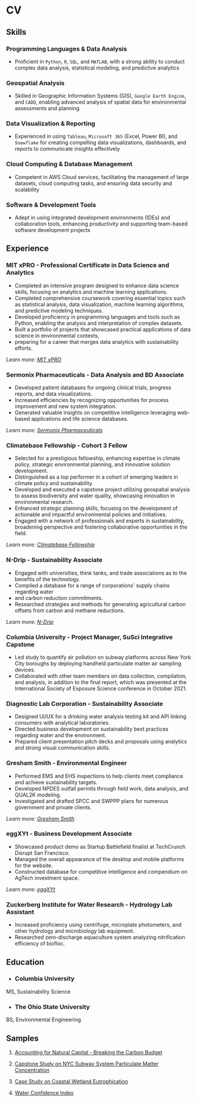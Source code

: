 # CV


## **Skills**

### Programming Languages & Data Analysis

* Proficient in `Python`, `R`, `SQL`, and `MATLAB`, with a strong ability to conduct
complex data analysis, statistical modeling, and predictive analytics

### Geospatial Analysis

* Skilled in Geographic Information Systems (GIS), `Google Earth Engine`, and
`CADD`, enabling advanced analysis of spatial data for environmental assessments
and planning

### Data Visualization & Reporting

* Experienced in using `Tableau`, `Microsoft 365` (Excel, Power BI), and `Snowflake`
for creating compelling data visualizations, dashboards, and reports to
communicate insights effectively

### Cloud Computing & Database Management

* Competent in AWS Cloud services, facilitating the management of large
datasets, cloud computing tasks, and ensuring data security and scalability

### Software & Development Tools

* Adept in using integrated development environments (IDEs) and collaboration
tools, enhancing productivity and supporting team-based software development
projects

## **Experience**

### MIT xPRO - Professional Certificate in Data Science and Analytics

* Completed an intensive program designed to enhance data science skills,
focusing on analytics and machine learning applications.
* Completed comprehensive coursework covering essential topics such as statistical
analysis, data visualization, machine learning algorithms, and predictive
modeling techniques.
* Developed proficiency in programming languages and tools
such as Python, enabling the analysis and interpretation of complex datasets.
* Built a portfolio of projects that showcased practical applications of data science in environmental contexts,
* preparing for a career that merges data analytics with sustainability efforts.

*Learn more: [MIT xPRO](https://xpro.mit.edu/)*

### Sermonix Pharmaceuticals - Data Analysis and BD Associate

* Developed patient databases for ongoing clinical trials, progress reports, and data visualizations.
* Increased efficiencies by recognizing opportunities for process improvement and new system integration.
* Generated valuable insights on competitive intelligence leveraging web-based applications and life science
databases.​

*Learn more: [Sermonix Pharmaceuticals](https://sermonixpharma.com/)*

### Climatebase Fellowship - Cohort 3 Fellow

* Selected for a prestigious fellowship, enhancing expertise in climate policy,
strategic environmental planning, and innovative solution development.
* Distinguished as a top performer in a cohort of emerging leaders in climate
policy and sustainability.
* Developed and executed a capstone project utilizing
geospatial analysis to assess biodiversity and water quality, showcasing
innovation in environmental research.
* Enhanced strategic planning skills,
focusing on the development of actionable and impactful environmental policies
and initiatives.
* Engaged with a network of professionals and experts in
sustainability, broadening perspective and fostering collaborative
opportunities in the field.

*Learn more: [Climatebase Fellowship](https://climatebase.org/fellowship)*

### N-Drip - Sustainability Associate

* Engaged with universities, think tanks, and trade associations as to the
benefits of the technology.
* Compiled a database for a range of corporations' supply chains regarding water
* and carbon reduction commitments.
* Researched strategies and methods for generating agricultural carbon offsets from carbon
and methane reductions.

*Learn more: [N-Drip](https://ndrip.com/)*

### Columbia University - Project Manager, SuSci Integrative Capstone

* Led study to quantify air pollution on subway platforms across New York City
boroughs by deploying handheld particulate matter air sampling devices.
* Collaborated with other team members on data collection, compilation, and
analysis, in addition to the final report, which was presented at the
International Society of Exposure Science conference in October 2021.

### Diagnostic Lab Corporation - Sustainability Associate

* Designed UI/UX for a drinking water analysis testing kit and API linking
consumers with analytical laboratories.
* Directed business development on
sustainability best practices regarding water and the environment.
* Prepared client presentation pitch decks and proposals using analytics and strong
visual communication skills.

### Gresham Smith - Environmental Engineer

* Performed EMS and EHS inspections to help clients meet compliance and achieve
sustainability targets.
* Developed NPDES outfall permits through field work, data analysis, and QUAL2K modeling.
* Investigated and drafted SPCC and SWPPP plans for numerous government and private clients.

*Learn more: [Gresham Smith](https://www.greshamsmith.com/)*

### eggXYt - Business Development Associate

* Showcased product demo as Startup Battlefield finalist at TechCrunch Disrupt
San Francisco.
* Managed the overall appearance of the desktop and mobile
platforms for the website.
* Constructed database for competitive intelligence
and compendium on AgTech investment space.

*Learn more: [eggXYt](https://www.eggxyt.com/)*

### Zuckerberg Institute for Water Research - Hydrology Lab Assistant

* Increased proficiency using centrifuge, microplate photometers, and other
hydrology and microbiology lab equipment.
* Researched zero-discharge aquaculture system analyzing nitrification efficiency of biofloc.

## **Education**

* ### Columbia University
MS, Sustainability Science

* ### The Ohio State University
BS, Environmental Engineering

## **Samples**

1. [Accounting for Natural Capital - Breaking the Carbon
Budget](https://www.noahportman.com/_files/ugd/b94f2a_27a1368e06c848598bdf92c60c84fc35.pdf)

2. [Capstone
](https://www.noahportman.com/_files/ugd/b94f2a_230a08d55097406db36fae03ad2d225d.pdf)[Study
on NYC Subway System Particulate Matter Concentration
](https://www.noahportman.com/_files/ugd/b94f2a_230a08d55097406db36fae03ad2d225d.pdf)


3. [Case Study on Coastal Wetland
Eutrophication](https://www.noahportman.com/_files/ugd/b94f2a_d50efa4a3e6749759299ec4d0d04e46a.pdf)

4. [Water Confidence
Index](https://www.noahportman.com/_files/ugd/b94f2a_649f24000b7046e19229cd2c45183485.pdf)
